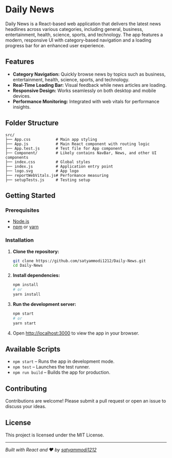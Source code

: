 # Daily News

Daily News is a React-based web application that delivers the latest news headlines across various categories, including general, business, entertainment, health, science, sports, and technology. The app features a modern, responsive UI with category-based navigation and a loading progress bar for an enhanced user experience.

## Features

- **Category Navigation:** Quickly browse news by topics such as business, entertainment, health, science, sports, and technology.
- **Real-Time Loading Bar:** Visual feedback while news articles are loading.
- **Responsive Design:** Works seamlessly on both desktop and mobile devices.
- **Performance Monitoring:** Integrated with web vitals for performance insights.

## Folder Structure

```
src/
├── App.css           # Main app styling
├── App.js            # Main React component with routing logic
├── App.test.js       # Test file for App component
├── Component/        # Likely contains NavBar, News, and other UI components
├── index.css         # Global styles
├── index.js          # Application entry point
├── logo.svg          # App logo
├── reportWebVitals.js# Performance measuring
├── setupTests.js     # Testing setup
```

## Getting Started

### Prerequisites

- [Node.js](https://nodejs.org/)
- [npm](https://www.npmjs.com/) or [yarn](https://yarnpkg.com/)

### Installation

1. **Clone the repository:**
   ```bash
   git clone https://github.com/satyammodi1212/Daily-News.git
   cd Daily-News
   ```

2. **Install dependencies:**
   ```bash
   npm install
   # or
   yarn install
   ```

3. **Run the development server:**
   ```bash
   npm start
   # or
   yarn start
   ```

4. Open [http://localhost:3000](http://localhost:3000) to view the app in your browser.

## Available Scripts

- `npm start` – Runs the app in development mode.
- `npm test` – Launches the test runner.
- `npm run build` – Builds the app for production.

## Contributing

Contributions are welcome! Please submit a pull request or open an issue to discuss your ideas.

## License

This project is licensed under the MIT License.

---

*Built with React and ❤️ by [satyammodi1212](https://github.com/satyammodi1212)*
